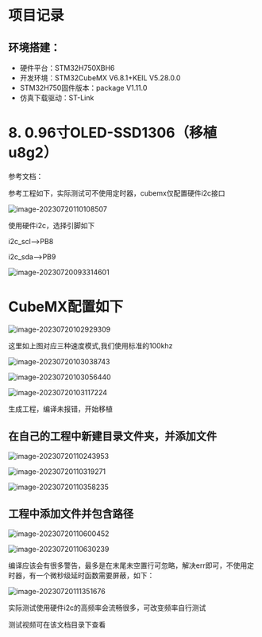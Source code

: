 # 项目记录

## 环境搭建：

- 硬件平台：STM32H750XBH6
- 开发环境：STM32CubeMX V6.8.1+KEIL V5.28.0.0
- STM32H750固件版本：package V1.11.0
- 仿真下载驱动：ST-Link



# 8. 0.96寸OLED-SSD1306（移植u8g2）

参考文档：

[u8g2移植]: https://blog.csdn.net/black_sneak/article/details/126312657?ops_request_misc=%257B%2522request%255Fid%2522%253A%2522168981478316782425172766%2522%252C%2522scm%2522%253A%252220140713.130102334.pc%255Fall.%2522%257D&amp;request_id=168981478316782425172766&amp;biz_id=0&amp;utm_medium=distribute.pc_search_result.none-task-blog-2~all~first_rank_ecpm_v1~hot_rank-1-126312657-null-null.142^v90^control_2,239^v2^insert_chatgpt&amp;utm_term=stm32%20u8g2&amp;spm=1018.2226.3001.4187

参考工程如下，实际测试可不使用定时器，cubemx仅配置硬件i2c接口

![image-20230720110108507](pic/image-20230720110108507.png)

使用硬件i2c，选择引脚如下    

i2c_scl-->PB8

i2c_sda-->PB9

![image-20230720093314601](pic/image-20230720093314601.png)

# CubeMX配置如下

![image-20230720102929309](pic/image-20230720102929309.png)

这里如上图对应三种速度模式,我们使用标准的100khz

![image-20230720103038743](pic/image-20230720103038743.png)

![image-20230720103056440](pic/image-20230720103056440.png)

![image-20230720103117224](pic/image-20230720103117224.png)

生成工程，编译未报错，开始移植

## 在自己的工程中新建目录文件夹，并添加文件

![image-20230720110243953](pic/image-20230720110243953.png)

![image-20230720110319271](pic/image-20230720110319271.png)

![image-20230720110358235](pic/image-20230720110358235.png)

## 工程中添加文件并包含路径

![image-20230720110600452](pic/image-20230720110600452.png)

![image-20230720110630239](pic/image-20230720110630239.png)

编译应该会有很多警告，最多是在末尾未空置行可忽略，解决err即可，不使用定时器，有一个微秒级延时函数需要屏蔽，如下：

![image-20230720111351676](pic/image-20230720111351676.png)

实际测试使用硬件i2c的高频率会流畅很多，可改变频率自行测试

测试视频可在该文档目录下查看